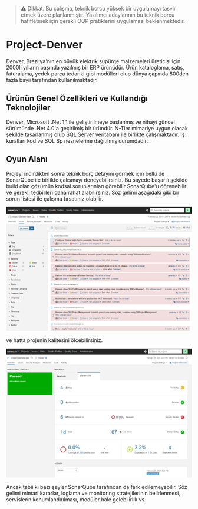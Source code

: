 > :warning: Dikkat. Bu çalışma, teknik borcu yüksek bir uygulamayı tasvir etmek üzere planlanmıştır. Yazılımcı adaylarının bu teknik borcu hafifletmek için gerekli OOP pratiklerini uygulaması beklenmektedir.

# Project-Denver

Denver, Brezilya'nın en büyük elektrik süpürge malzemeleri üreticisi için 2000li yılların başında yazılmış bir ERP ürünüdür. Ürün kataloglama, satış, faturalama, yedek parça tedariki gibi modülleri olup dünya çapında 800den fazla bayii tarafından kullanılmaktadır.

## Ürünün Genel Özellikleri ve Kullandığı Teknolojiler

Denver, Microsoft .Net 1.1 ile geliştirilmeye başlanmış ve nihayi güncel sürümünde .Net 4.0'a geçirilmiş bir üründür. N-Tier mimariye uygun olacak şekilde tasarlanmış olup SQL Server veritabanı ile birlikte çalışmaktadır. İş kuralları kod ve SQL Sp nesnelerine dağıtılmış durumdadır.

## Oyun Alanı

Projeyi indirdikten sonra teknik borç detayını görmek için belki de SonarQube ile birlikte çalışmayı deneyebilirsiniz. Bu sayede başarılı şekilde build olan çözümün kodsal sorunlarınları görebilir SonarQube'u öğrenebilir ve gerekli tedbirleri daha rahat alabilirsiniz. Söz gelimi aşağıdaki gibi bir sorun listesi ile çalışma fırsatınız olabilir.

![Assets/Sonarqube_1.png](Assets/Sonarqube_1.png)

ve hatta projenin kalitesini ölçebilirsiniz.

![Assets/Sonarqube_2.png](Assets/Sonarqube_2.png)

Ancak tabii ki bazı şeyler SonarQube tarafından da fark edilemeyebilir. Söz gelimi mimari kararlar, loglama ve monitoring stratejilerinin belirlenmesi, servislerin konumlandırılması, modüler hale gelebilirlik vs